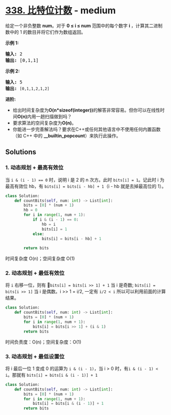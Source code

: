 # [338. 比特位计数](https://leetcode-cn.com/problems/counting-bits/) - medium

<p>给定一个非负整数&nbsp;<strong>num</strong>。对于&nbsp;<strong>0 &le; i &le; num </strong>范围中的每个数字&nbsp;<strong>i&nbsp;</strong>，计算其二进制数中的 1 的数目并将它们作为数组返回。</p>

<p><strong>示例 1:</strong></p>

<pre><strong>输入: </strong>2
<strong>输出: </strong>[0,1,1]</pre>

<p><strong>示例&nbsp;2:</strong></p>

<pre><strong>输入: </strong>5
<strong>输出: </strong><code>[0,1,1,2,1,2]</code></pre>

<p><strong>进阶:</strong></p>

<ul>
	<li>给出时间复杂度为<strong>O(n*sizeof(integer))</strong>的解答非常容易。但你可以在线性时间<strong>O(n)</strong>内用一趟扫描做到吗？</li>
	<li>要求算法的空间复杂度为<strong>O(n)</strong>。</li>
	<li>你能进一步完善解法吗？要求在C++或任何其他语言中不使用任何内置函数（如 C++ 中的&nbsp;<strong>__builtin_popcount</strong>）来执行此操作。</li>
</ul>


## Solutions

### 1. 动态规划 + 最高有效位

当 `i & (i - 1) == 0` 时，说明 i 是 2 的 n 次方。此时 `bits[i] = 1`。记此时 i 为最高有效位 hb，有 `bits[i] = bits[i - hb] + 1`（i - hb 就是去掉最高位的 1）。

```py
class Solution:
    def countBits(self, num: int) -> List[int]:
        bits = [0] * (num + 1)
        hb = 0
        for i in range(1, num + 1):
            if i & (i - 1) == 0:
                hb = i
                bits[i] = 1
            else:
                bits[i] = bits[i - hb] + 1
            
        return bits
```

时间复杂度 O(n)；空间复杂度 O(1)

### 2. 动态规划 + 最低有效位

将 `i` 右移一位，则有 `bits[i] = bits[i >> 1] + 1` 当 i 是奇数; `bits[i] = bits[i >> 1]` 当 i 是偶数。i >> 1 = i/2, 一定有 `i/2 < i` 所以可以利用前面的计算结果。

```py
class Solution:
    def countBits(self, num: int) -> List[int]:
        bits = [0] * (num + 1)
        for i in range(1, num + 1):
            bits[i] = bits[i >> 1] + (i & 1)
        return bits
```

时间负责度：O(n)；空间复杂度：O(1)

### 3. 动态规划 + 最低设置位

将 i 最后一位 1 变成 0 的运算为 `i & (i - 1)`，当 i > 0 时，有`i & (i - 1) < i`。那就有 `bits[i] = bits[i & (i - 1)] + 1`

```py
class Solution:
    def countBits(self, num: int) -> List[int]:
        bits = [0] * (num + 1)
        for i in range(1, num + 1):
            bits[i] = bits[i & (i - 1)] + 1
        return bits
```
